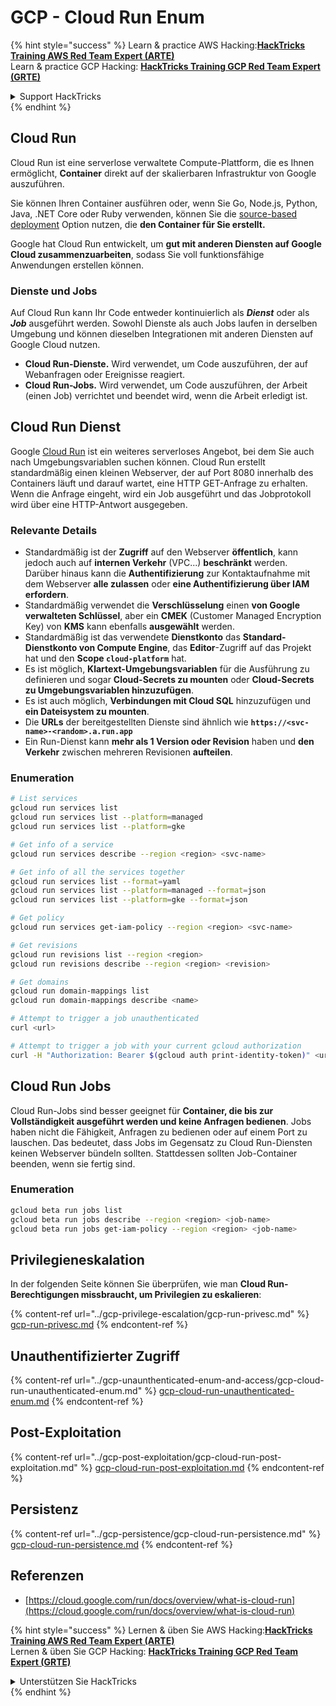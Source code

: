# GCP - Cloud Run Enum

{% hint style="success" %}
Learn & practice AWS Hacking:<img src="../../../.gitbook/assets/image (1).png" alt="" data-size="line">[**HackTricks Training AWS Red Team Expert (ARTE)**](https://training.hacktricks.xyz/courses/arte)<img src="../../../.gitbook/assets/image (1).png" alt="" data-size="line">\
Learn & practice GCP Hacking: <img src="../../../.gitbook/assets/image (2).png" alt="" data-size="line">[**HackTricks Training GCP Red Team Expert (GRTE)**<img src="../../../.gitbook/assets/image (2).png" alt="" data-size="line">](https://training.hacktricks.xyz/courses/grte)

<details>

<summary>Support HackTricks</summary>

* Check the [**subscription plans**](https://github.com/sponsors/carlospolop)!
* **Join the** 💬 [**Discord group**](https://discord.gg/hRep4RUj7f) or the [**telegram group**](https://t.me/peass) or **follow** us on **Twitter** 🐦 [**@hacktricks\_live**](https://twitter.com/hacktricks\_live)**.**
* **Share hacking tricks by submitting PRs to the** [**HackTricks**](https://github.com/carlospolop/hacktricks) and [**HackTricks Cloud**](https://github.com/carlospolop/hacktricks-cloud) github repos.

</details>
{% endhint %}

## Cloud Run <a href="#reviewing-cloud-run-configurations" id="reviewing-cloud-run-configurations"></a>

Cloud Run ist eine serverlose verwaltete Compute-Plattform, die es Ihnen ermöglicht, **Container** direkt auf der skalierbaren Infrastruktur von Google auszuführen.

Sie können Ihren Container ausführen oder, wenn Sie Go, Node.js, Python, Java, .NET Core oder Ruby verwenden, können Sie die [source-based deployment](https://cloud.google.com/run/docs/deploying-source-code) Option nutzen, die **den Container für Sie erstellt.**

Google hat Cloud Run entwickelt, um **gut mit anderen Diensten auf Google Cloud zusammenzuarbeiten**, sodass Sie voll funktionsfähige Anwendungen erstellen können.

### Dienste und Jobs <a href="#services-and-jobs" id="services-and-jobs"></a>

Auf Cloud Run kann Ihr Code entweder kontinuierlich als _**Dienst**_ oder als _**Job**_ ausgeführt werden. Sowohl Dienste als auch Jobs laufen in derselben Umgebung und können dieselben Integrationen mit anderen Diensten auf Google Cloud nutzen.

* **Cloud Run-Dienste.** Wird verwendet, um Code auszuführen, der auf Webanfragen oder Ereignisse reagiert.
* **Cloud Run-Jobs.** Wird verwendet, um Code auszuführen, der Arbeit (einen Job) verrichtet und beendet wird, wenn die Arbeit erledigt ist.

## Cloud Run Dienst

Google [Cloud Run](https://cloud.google.com/run) ist ein weiteres serverloses Angebot, bei dem Sie auch nach Umgebungsvariablen suchen können. Cloud Run erstellt standardmäßig einen kleinen Webserver, der auf Port 8080 innerhalb des Containers läuft und darauf wartet, eine HTTP GET-Anfrage zu erhalten. Wenn die Anfrage eingeht, wird ein Job ausgeführt und das Jobprotokoll wird über eine HTTP-Antwort ausgegeben.

### Relevante Details

* Standardmäßig ist der **Zugriff** auf den Webserver **öffentlich**, kann jedoch auch auf **internen Verkehr** (VPC...) **beschränkt** werden.\
Darüber hinaus kann die **Authentifizierung** zur Kontaktaufnahme mit dem Webserver **alle zulassen** oder **eine Authentifizierung über IAM erfordern**.
* Standardmäßig verwendet die **Verschlüsselung** einen **von Google verwalteten Schlüssel**, aber ein **CMEK** (Customer Managed Encryption Key) von **KMS** kann ebenfalls **ausgewählt** werden.
* Standardmäßig ist das verwendete **Dienstkonto** das **Standard-Dienstkonto von Compute Engine**, das **Editor**-Zugriff auf das Projekt hat und den **Scope `cloud-platform`** hat.
* Es ist möglich, **Klartext-Umgebungsvariablen** für die Ausführung zu definieren und sogar **Cloud-Secrets zu mounten** oder **Cloud-Secrets zu Umgebungsvariablen hinzuzufügen**.
* Es ist auch möglich, **Verbindungen mit Cloud SQL** hinzuzufügen und **ein Dateisystem zu mounten**.
* Die **URLs** der bereitgestellten Dienste sind ähnlich wie **`https://<svc-name>-<random>.a.run.app`**
* Ein Run-Dienst kann **mehr als 1 Version oder Revision** haben und **den Verkehr** zwischen mehreren Revisionen **aufteilen**.

### Enumeration
```bash
# List services
gcloud run services list
gcloud run services list --platform=managed
gcloud run services list --platform=gke

# Get info of a service
gcloud run services describe --region <region> <svc-name>

# Get info of all the services together
gcloud run services list --format=yaml
gcloud run services list --platform=managed --format=json
gcloud run services list --platform=gke --format=json

# Get policy
gcloud run services get-iam-policy --region <region> <svc-name>

# Get revisions
gcloud run revisions list --region <region>
gcloud run revisions describe --region <region> <revision>

# Get domains
gcloud run domain-mappings list
gcloud run domain-mappings describe <name>

# Attempt to trigger a job unauthenticated
curl <url>

# Attempt to trigger a job with your current gcloud authorization
curl -H "Authorization: Bearer $(gcloud auth print-identity-token)" <url>
```
## Cloud Run Jobs

Cloud Run-Jobs sind besser geeignet für **Container, die bis zur Vollständigkeit ausgeführt werden und keine Anfragen bedienen**. Jobs haben nicht die Fähigkeit, Anfragen zu bedienen oder auf einem Port zu lauschen. Das bedeutet, dass Jobs im Gegensatz zu Cloud Run-Diensten keinen Webserver bündeln sollten. Stattdessen sollten Job-Container beenden, wenn sie fertig sind.

### Enumeration
```bash
gcloud beta run jobs list
gcloud beta run jobs describe --region <region> <job-name>
gcloud beta run jobs get-iam-policy --region <region> <job-name>
```
## Privilegieneskalation

In der folgenden Seite können Sie überprüfen, wie man **Cloud Run-Berechtigungen missbraucht, um Privilegien zu eskalieren**:

{% content-ref url="../gcp-privilege-escalation/gcp-run-privesc.md" %}
[gcp-run-privesc.md](../gcp-privilege-escalation/gcp-run-privesc.md)
{% endcontent-ref %}

## Unauthentifizierter Zugriff

{% content-ref url="../gcp-unaunthenticated-enum-and-access/gcp-cloud-run-unauthenticated-enum.md" %}
[gcp-cloud-run-unauthenticated-enum.md](../gcp-unaunthenticated-enum-and-access/gcp-cloud-run-unauthenticated-enum.md)
{% endcontent-ref %}

## Post-Exploitation

{% content-ref url="../gcp-post-exploitation/gcp-cloud-run-post-exploitation.md" %}
[gcp-cloud-run-post-exploitation.md](../gcp-post-exploitation/gcp-cloud-run-post-exploitation.md)
{% endcontent-ref %}

## Persistenz

{% content-ref url="../gcp-persistence/gcp-cloud-run-persistence.md" %}
[gcp-cloud-run-persistence.md](../gcp-persistence/gcp-cloud-run-persistence.md)
{% endcontent-ref %}

## Referenzen

* [https://cloud.google.com/run/docs/overview/what-is-cloud-run](https://cloud.google.com/run/docs/overview/what-is-cloud-run)

{% hint style="success" %}
Lernen & üben Sie AWS Hacking:<img src="../../../.gitbook/assets/image (1).png" alt="" data-size="line">[**HackTricks Training AWS Red Team Expert (ARTE)**](https://training.hacktricks.xyz/courses/arte)<img src="../../../.gitbook/assets/image (1).png" alt="" data-size="line">\
Lernen & üben Sie GCP Hacking: <img src="../../../.gitbook/assets/image (2).png" alt="" data-size="line">[**HackTricks Training GCP Red Team Expert (GRTE)**<img src="../../../.gitbook/assets/image (2).png" alt="" data-size="line">](https://training.hacktricks.xyz/courses/grte)

<details>

<summary>Unterstützen Sie HackTricks</summary>

* Überprüfen Sie die [**Abonnementpläne**](https://github.com/sponsors/carlospolop)!
* **Treten Sie der** 💬 [**Discord-Gruppe**](https://discord.gg/hRep4RUj7f) oder der [**Telegram-Gruppe**](https://t.me/peass) bei oder **folgen** Sie uns auf **Twitter** 🐦 [**@hacktricks\_live**](https://twitter.com/hacktricks\_live)**.**
* **Teilen Sie Hacking-Tricks, indem Sie PRs an die** [**HackTricks**](https://github.com/carlospolop/hacktricks) und [**HackTricks Cloud**](https://github.com/carlospolop/hacktricks-cloud) GitHub-Repos senden.

</details>
{% endhint %}
